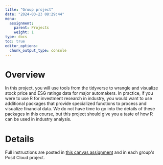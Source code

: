 ```yaml
---
title: "Group project"
date: "2024-03-23 08:29:44"
menu:
  assignment:
    parent: Projects
    weight: 1
type: docs
toc: true
editor_options: 
  chunk_output_type: console
---
```


# Overview

In this project, you will use tools from the tidyverse to wrangle and visualize stock price and ESG ratings data for major automakers. In practice, if you were to use R for investment research in industry, you would want to use additional packages that provide specialized functions to process and visualize financial data. We do not have time to go into the details of these packages in this course, but this project should give you a taste of how R can be used in industry analysis.


# Details

Full instructions are posted in [this canvas assignment](https://canvas.cornell.edu/courses/62697/assignments/625793) and in each group's Posit Cloud project.
